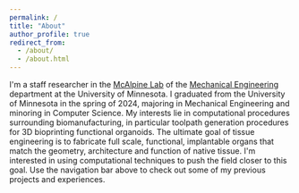 ```yaml
---
permalink: /
title: "About"
author_profile: true
redirect_from: 
  - /about/
  - /about.html
---
```


I'm a staff researcher in the <a href="https://sites.google.com/view/mcalpineresearchgroup/home" target="_blank">McAlpine Lab</a> of the <a href="https://cse.umn.edu/me" target="_blank">Mechanical Engineering</a> department at the University of Minnesota. I graduated from the University of Minnesota in the spring of 2024, majoring in Mechanical Engineering and minoring in Computer Science. My interests lie in computational procedures surrounding biomanufacturing, in particular toolpath generation procedures for 3D bioprinting functional organoids. The ultimate goal of tissue engineering is to fabricate full scale, functional, implantable organs that match the geometry, architecture and function of native tissue. I'm interested in using computational techniques to push the field closer to this goal. Use the navigation bar above to check out some of my previous projects and experiences.
